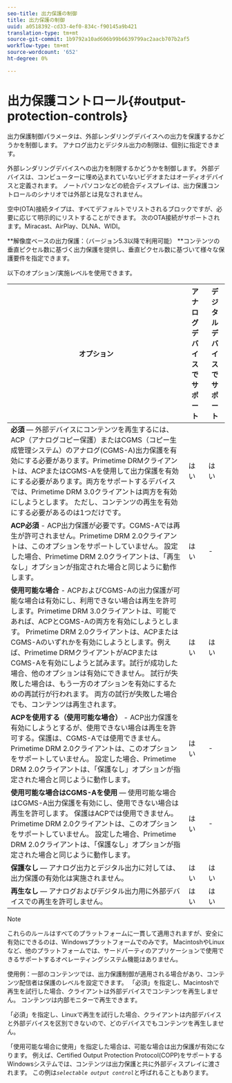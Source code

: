 ```yaml
---
seo-title: 出力保護の制御
title: 出力保護の制御
uuid: a0518392-cd33-4ef0-834c-f90145a9b421
translation-type: tm+mt
source-git-commit: 1b9792a10ad606b99b6639799ac2aacb707b2af5
workflow-type: tm+mt
source-wordcount: '652'
ht-degree: 0%

---
```



# 出力保護コントロール{#output-protection-controls}

出力保護制御パラメータは、外部レンダリングデバイスへの出力を保護するかどうかを制御します。 アナログ出力とデジタル出力の制限は、個別に指定できます。

外部レンダリングデバイスへの出力を制限するかどうかを制御します。 外部デバイスは、コンピューターに埋め込まれていないビデオまたはオーディオデバイスと定義されます。 ノートパソコンなどの統合ディスプレイは、出力保護コントロールのシナリオでは外部とは見なされません。

空中(OTA)接続タイプは、すべてデフォルトでリストされるブロックですが、必要に応じて明示的にリストすることができます。 次のOTA接続がサポートされます。Miracast、AirPlay、DLNA、WIDI。

**解像度ベースの出力保護：（バージョン5.3以降で利用可能） **コンテンツの垂直ピクセル数に基づく出力保護を提供し、垂直ピクセル数に基づいて様々な保護要件を指定できます。

以下のオプション/実施レベルを使用できます。

| オプション | アナログデバイスでサポート | デジタルデバイスでサポート |
|---|---|---|
| **必須**  — 外部デバイスにコンテンツを再生するには、ACP（アナログコピー保護）またはCGMS（コピー生成管理システム）のアナログ(CGMS-A)出力保護を有効にする必要があります。Primetime DRMクライアントは、ACPまたはCGMS-Aを使用して出力保護を有効にする必要があります。両方をサポートするデバイスでは、Primetime DRM 3.0クライアントは両方を有効にしようとします。 ただし、コンテンツの再生を有効にする必要があるのは1つだけです。 | はい | はい |
| **ACP必須** - ACP出力保護が必要です。CGMS-Aでは再生が許可されません。Primetime DRM 2.0クライアントは、このオプションをサポートしていません。 設定した場合、Primetime DRM 2.0クライアントは、「再生なし」オプションが指定された場合と同じように動作します。 | はい | - |
| **使用可能な場合** - ACPおよびCGMS-Aの出力保護が可能な場合は有効にし、利用できない場合は再生を許可します。Primetime DRM 3.0クライアントは、可能であれば、ACPとCGMS-Aの両方を有効にしようとします。 Primetime DRM 2.0クライアントは、ACPまたはCGMS-Aのいずれかを有効にしようとします。例えば、Primetime DRMクライアントがACPまたはCGMS-Aを有効にしようと試みます。試行が成功した場合、他のオプションは有効にできません。 試行が失敗した場合は、もう一方のオプションを有効にするための再試行が行われます。 両方の試行が失敗した場合でも、コンテンツは再生されます。 | はい | はい |
| **ACPを使用する（使用可能な場合）** - ACP出力保護を有効にしようとするが、使用できない場合は再生を許可する。保護は、CGMS-Aでは使用できません。Primetime DRM 2.0クライアントは、このオプションをサポートしていません。 設定した場合、Primetime DRM 2.0クライアントは、「保護なし」オプションが指定された場合と同じように動作します。 | はい | - |
| **使用可能な場合はCGMS-Aを使用** — 使用可能な場合はCGMS-A出力保護を有効にし、使用できない場合は再生を許可します。 保護はACPでは使用できません。 Primetime DRM 2.0クライアントは、このオプションをサポートしていません。 設定した場合、Primetime DRM 2.0クライアントは、「保護なし」オプションが指定された場合と同じように動作します。 | はい | - |
| **保護なし**  — アナログ出力とデジタル出力に対しては、出力保護の有効化は実施されません。 | はい | はい |
| **再生なし**  — アナログおよびデジタル出力用に外部デバイスでの再生を許可しません。 | はい | はい |

>[!NOTE]
>
>これらのルールはすべてのプラットフォームに一貫して適用されますが、安全に有効にできるのは、Windowsプラットフォームでのみです。 MacintoshやLinuxなど、他のプラットフォームでは、サードパーティのアプリケーションで使用できるサポートするオペレーティングシステム機能はありません。

使用例：一部のコンテンツでは、出力保護制御が適用される場合があり、コンテンツ配信者は保護のレベルを設定できます。 「必須」を指定し、Macintoshで再生を試行した場合、クライアントは外部デバイスでコンテンツを再生しません。 コンテンツは内部モニターで再生できます。

「必須」を指定し、Linuxで再生を試行した場合、クライアントは内部デバイスと外部デバイスを区別できないので、どのデバイスでもコンテンツを再生しません。

「使用可能な場合に使用」を指定した場合は、可能な場合は出力保護が有効になります。 例えば、Certified Output Protection Protocol(COPP)をサポートするWindowsシステムでは、コンテンツは出力保護と共に外部ディスプレイに渡されます。 この例は&#x200B;*`selectable output control`*&#x200B;と呼ばれることもあります。
